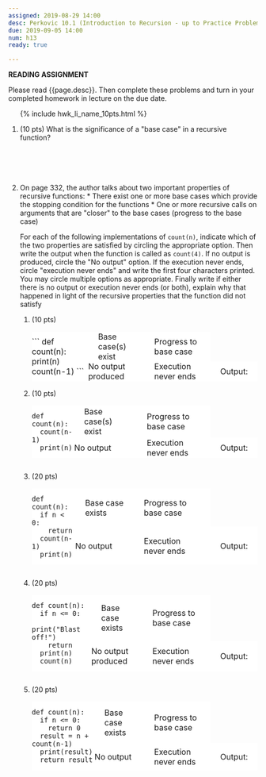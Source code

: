 ```yaml
---
assigned: 2019-08-29 14:00
desc: Perkovic 10.1 (Introduction to Recursion - up to Practice Problem 10.3)
due: 2019-09-05 14:00
num: h13
ready: true

---
```


<b>READING ASSIGNMENT</b>

Please read {{page.desc}}.  Then complete these problems and turn in your completed homework in lecture on the due date.
<ol>

{% include hwk_li_name_10pts.html %}

<li markdown="1" style="margin-bottom:6em;"> (10 pts) What is the significance of a "base case" in a recursive function?
</li>

<li markdown="1">  On page 332, the author talks about two important properties of recursive functions:
* There exist one or more base cases which provide the stopping condition for the functions
* One or more recursive calls on arguments that are "closer" to the base cases (progress to the base case)

For each of the following implementations of `count(n)`, indicate which of the two properties are satisfied by circling the appropriate option. Then write the output when the function is called as `count(4)`. If no output is produced, circle the "No output" option. If the execution never ends, circle "execution never ends" and write the first four characters printed. You may circle multiple options as appropriate. Finally write if either there is no output or execution never ends (or both), explain why that happened in light of the recursive properties that the function did not satisfy

<style>
table.fn_ben { border: none }
table.fn_ben * { border: none }
table.fn_ben * td { padding: 0px 20px 0px 20px; background-color: white; }
table.fn_ben * td:first-of-type { padding: 0px 0px 0px 0px; background-color: white; }
</style>

<ol>

<li style="margin-bottom:0em;"> (10 pts) <!-- recursive functions -->

<table class="fn_ben">
<tr>
<td markdown="1" rowspan="4">
```
def count(n):
  print(n)
  count(n-1)
```

</td>
<td>
Base case(s) exist
</td>
<td>Progress to base case</td>
</tr>
<tr>
<td>No output produced</td>
<td>Execution never ends</td>
<td>Output: </td>
</tr>
</table>



</li>

<div class="pagebreak"></div>



<li style="margin-bottom:2em;"> (10 pts) <!-- one of the function benefit questions -->

<table class="fn_ben" >
<tr>
<td markdown="1" rowspan="4">

```
def count(n):
  count(n-1)
  print(n)

```
</td>
<td>
Base case(s) exist
</td>
<td>Progress to base case</td>
</tr>
<tr>
<td>No output </td>
<td>Execution never ends</td>
<td>Output: </td>
</tr>
</table>

</li> <!-- one of the function benefit questions -->

<li style="margin-bottom:2em;"> (20 pts) <!-- one of the function benefit questions -->

<table class="fn_ben" >
<tr>
<td markdown="1" rowspan="3">

```
def count(n):
  if n < 0:
    return
  count(n-1)
  print(n)

```

</td>
<td>
Base case exists
</td>
<td>Progress to base case</td>
</tr>
<tr>
<td>No output </td>
<td>Execution never ends</td>
<td>Output: </td>
</tr>
</table>

</li>

<li style="margin-bottom:2em;"> (20 pts) <!-- one of the function benefit questions -->

<table class="fn_ben" >
<tr>
<td markdown="1" rowspan="3">

```
def count(n):
  if n <= 0:
    print("Blast off!")
    return
  print(n)
  count(n)
```

</td>
<td>
Base case exists
</td>
<td>Progress to base case</td>
</tr>
<tr>
<td>No output produced</td>
<td>Execution never ends</td>
<td>Output: </td>
</tr>
</table>

</li>

<li style="margin-bottom:2em;"> (20 pts) <!-- one of the function benefit questions -->

<table class="fn_ben">
<tr>
<td markdown="1" rowspan="3">

```
def count(n):
  if n <= 0:
    return 0
  result = n + count(n-1)
  print(result)
  return result
```

</td>
<td>
Base case exists
</td>
<td>Progress to base case</td>
</tr>
<tr>
<td>No output </td>
<td>Execution never ends</td>
<td>Output: </td>
</tr>
</table>

</li>
</ol>
